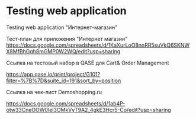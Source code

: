 # Testing web application
Testing web application "Интернет-магазин"

Тест-план для приложения "Интернет магазин"
https://docs.google.com/spreadsheets/d/1KaXurLoO8nnRR5suVkQ6SKNWX8MfBhGqh8mGMP0W2WQ/edit?usp=sharing


Ссылка на тестовый набор в QASE для Cart& Order Management

https://app.qase.io/print/project/G101?filter=%7B%7D&suite_id=191&sort_by=position

Ссылка на чек-лист Demoshopping.ru

https://docs.google.com/spreadsheets/d/1ab4P-otw33CneOOW0Iel3OMkVyT9A2_4gkE3Hcr5-Co/edit?usp=sharing

